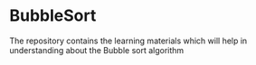 # BubbleSort
The repository contains the learning materials which will help in understanding about the Bubble sort algorithm
